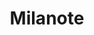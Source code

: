 ---
blog: https://medium.com/milanote
facebook: https://facebook.com/milanoteapp
instagram: https://instagram.com/milanoteapp
logohandle: milanote
sort: milanote
title: Milanote
twitter: https://x.com/milanoteapp
website: https://milanote.com/
---